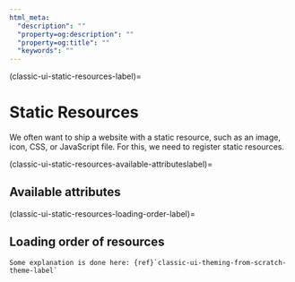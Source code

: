 ```yaml
---
html_meta:
  "description": ""
  "property=og:description": ""
  "property=og:title": ""
  "keywords": ""
---
```


(classic-ui-static-resources-label)=

# Static Resources

We often want to ship a website with a static resource, such as an image, icon, CSS, or JavaScript file.
For this, we need to register static resources.


(classic-ui-static-resources-available-attributeslabel)=

## Available attributes


(classic-ui-static-resources-loading-order-label)=

## Loading order of resources


```{note}
Some explanation is done here: {ref}`classic-ui-theming-from-scratch-theme-label`
```